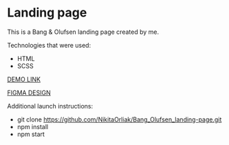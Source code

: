 # Landing page

This is a Bang & Olufsen landing page created by me.

Technologies that were used:
- HTML
- SCSS

[DEMO LINK](https://NikitaOrliak.github.io/Bang-Olufsen-landing-page/)

[FIGMA DESIGN](https://www.figma.com/file/Fz588JKGuPS2Bk21De4KE5/Brand-of-eco-cosmetics-_FE-students?type=design&node-id=21779-2&mode=design&t=5JTkT3XExaIN7hyg-0)

Additional launch instructions:
- git clone https://github.com/NikitaOrliak/Bang_Olufsen_landing-page.git
- npm install
- npm start


